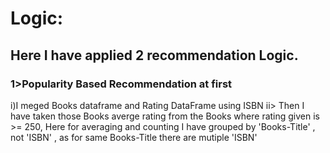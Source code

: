 <h1>Logic:</h1>
<h2> Here I have applied 2 recommendation Logic. </h2>
<h3> 1>Popularity Based Recommendation at first </h3>
<p>i)I meged Books dataframe and Rating DataFrame using ISBN
 ii> Then I have taken those Books averge rating from the Books where rating given is >= 250, Here for averaging and counting I have grouped by 'Books-Title' , not 'ISBN' , as for same Books-Title there are mutiple 'ISBN' </p>
